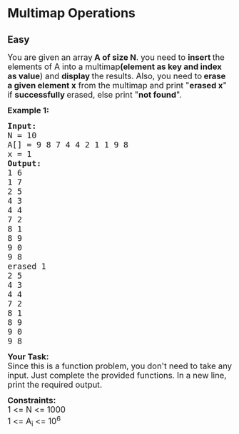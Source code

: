 # Multimap Operations
## Easy 
<div class="problem-statement">
                <p></p><p><span style="font-size:18px">You are given an array<strong> A of size N</strong>. you need to <strong>insert </strong>the elements of A into a multimap<strong>(element as key and index as value</strong>) and <strong>display </strong>the results. Also, you need to<strong> erase a given element x</strong> from the multimap and print "<strong>erased x</strong>" if <strong>successfully </strong>erased, else print "<strong>not found</strong>".</span></p>

<p><span style="font-size:18px"><strong>Example 1:</strong></span></p>

<pre><span style="font-size:18px"><strong>Input:</strong>
N = 10
A[] = 9 8 7 4 4 2 1 1 9 8
x = 1
<strong>Output:</strong> 
1 6
1 7
2 5
4 3
4 4
7 2
8 1
8 9
9 0
9 8
erased 1
2 5
4 3
4 4
7 2
8 1
8 9
9 0
9 8</span>
</pre>

<p><span style="font-size:18px"><strong>Your Task:</strong><br>
Since this is a function problem, you don't need to take any input. Just complete the provided functions. In a new line, print the required output.</span></p>

<p><span style="font-size:18px"><strong>Constraints:</strong><br>
1 &lt;= N &lt;= 1000<br>
1 &lt;= A<sub>i</sub> &lt;= 10<sup>6</sup></span></p>
 <p></p>
            </div>